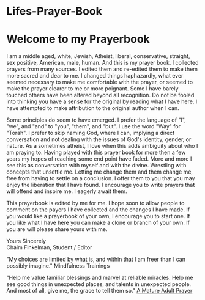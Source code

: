 # Lifes-Prayer-Book
<h1>Welcome to my Prayerbook</h1>
<p>I am a middle aged, white, Jewish, Atheist, liberal, conservative, straight, sex positive, American, male, human. And this is my prayer book. I collected prayers from many sources. I edited them and re-edited them to make them more sacred and dear to me. I changed things haphazardly, what ever seemed necessary to make me comfortable with the prayer, or seemed to make the prayer clearer to me or more poignant. Some I have barely touched others have been altered beyond all recognition. Do not be fooled into thinking you have a sense for the original by reading what I have here. I have attempted to make attribution to the original author when I can.</p>
<p>Some principles do seem to have emerged. I prefer the language of "I", "we", and "and" to "you", "them", and "but". I use the word "Way" for "Torah". I prefer to skip naming God, where I can, implying a direct conversation and not dealing with the issues of God's identity, gender, or nature. As a sometimes atheist, I love when this adds ambiguity about who I am praying to. Having played with this prayer book for more then a few years my hopes of reaching some end point have faded. More and more I see this as conversation with myself and with the divine. Wrestling with concepts that unsettle me. Letting me change them and them change me, free from having to settle on a conclusion. I offer them to you that you may enjoy the liberation that I have found. I encourage you to write prayers that will offend and inspire me. I eagerly await them.</p>
<p>This prayerbook is edited by me for me. I hope soon to allow people to comment on the payers I have collected and the changes I have made. If you would like a prayerbook of your own, I encourage you to start one. If you like what I have here you can make a clone or branch of your own. If you are will please share yours with me.</p>
<p>Yours Sincerely<br>
Chaim Finkelman, Student / Editor<p>

<p>"My choices are limited by what is, and within that I am freer than I can possibly imagine." <a>Mindfulness Trainings</a></p>

<p>"Help me value familiar blessings and marvel at reliable miracles. Help me see good things in unexpected places, and talents in unexpected people. And most of all, give me, the grace to tell them so." <a href="https://tochaim.github.io/Lifes-Prayer-Book/2016/12/20/A-Mature-Adult-Prayer.html">A Mature Adult Prayer</a></p>

